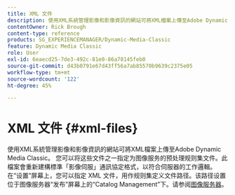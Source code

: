 ```yaml
---
title: XML 文件
description: 使用XML系統管理影像和影像資訊的網站可將XML檔案上傳至Adobe Dynamic Media Classic。 深入瞭解XML檔案。
contentOwner: Rick Brough
content-type: reference
products: SG_EXPERIENCEMANAGER/Dynamic-Media-Classic
feature: Dynamic Media Classic
role: User
exl-id: 6eaecd25-7de3-492c-81e0-86a78145feb0
source-git-commit: d43b0791e67d43ff56a7ab85570b9639c2375e05
workflow-type: tm+mt
source-wordcount: '122'
ht-degree: 45%

---
```


# XML 文件 {#xml-files}

使用XML系統管理影像和影像資訊的網站可將XML檔案上傳至Adobe Dynamic Media Classic。 您可以将这些文件之一指定为图像服务的预处理规则集文件。此檔案會重新建構標準「影像伺服」通訊協定格式，以符合伺服器的工作邏輯。 在“设置”屏幕上，您可以指定 XML 文件，用作规则集定义文件路径。该路径设置位于图像服务器“发布”屏幕上的“Catalog Management”下。请参阅[图像服务器](publish-setup.md#image_server)。
